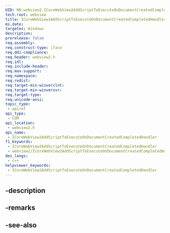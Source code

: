 ```yaml
---
UID: NN:webview2.ICoreWebView2AddScriptToExecuteOnDocumentCreatedCompletedHandler
tech.root: webview
title: ICoreWebView2AddScriptToExecuteOnDocumentCreatedCompletedHandler
ms.date: 
targetos: Windows
description: 
prerelease: false
req.assembly: 
req.construct-type: iface
req.ddi-compliance: 
req.header: webview2.h
req.idl: 
req.include-header: 
req.max-support: 
req.namespace: 
req.redist: 
req.target-min-winverclnt: 
req.target-min-winversvr: 
req.target-type: 
req.unicode-ansi: 
topic_type:
 - apiref
api_type:
 - COM
api_location:
 - webview2.h
api_name:
 - ICoreWebView2AddScriptToExecuteOnDocumentCreatedCompletedHandler
f1_keywords:
 - ICoreWebView2AddScriptToExecuteOnDocumentCreatedCompletedHandler
 - webview2/ICoreWebView2AddScriptToExecuteOnDocumentCreatedCompletedHandler
dev_langs:
 - c++
helpviewer_keywords:
 - ICoreWebView2AddScriptToExecuteOnDocumentCreatedCompletedHandler
---
```


## -description

## -remarks

## -see-also


